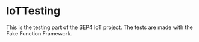# IoTTesting
This is the testing part of the SEP4 IoT project. 
The tests are made with the Fake Function Framework.

